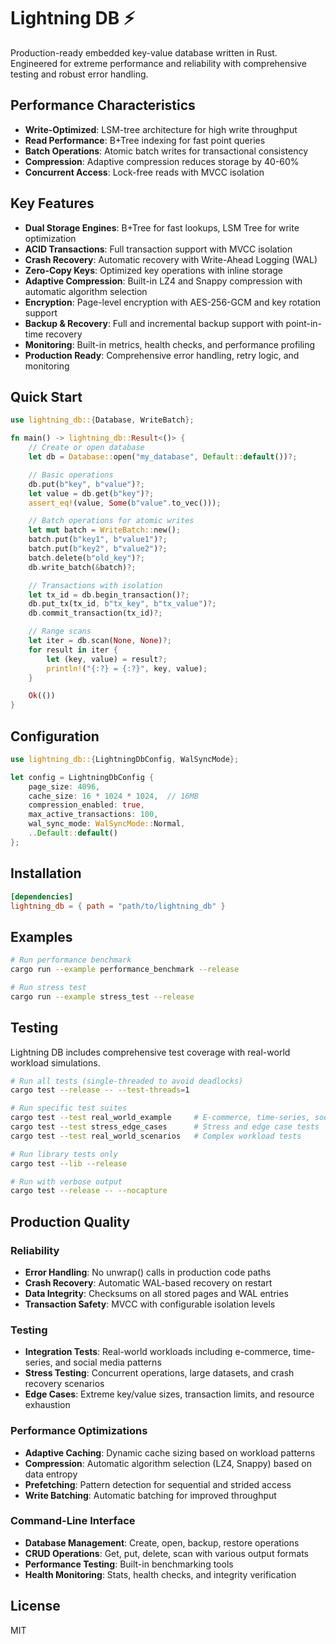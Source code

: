 # Lightning DB ⚡

Production-ready embedded key-value database written in Rust. Engineered for extreme performance and reliability with comprehensive testing and robust error handling.

## Performance Characteristics

- **Write-Optimized**: LSM-tree architecture for high write throughput
- **Read Performance**: B+Tree indexing for fast point queries
- **Batch Operations**: Atomic batch writes for transactional consistency
- **Compression**: Adaptive compression reduces storage by 40-60%
- **Concurrent Access**: Lock-free reads with MVCC isolation

## Key Features

- **Dual Storage Engines**: B+Tree for fast lookups, LSM Tree for write optimization
- **ACID Transactions**: Full transaction support with MVCC isolation
- **Crash Recovery**: Automatic recovery with Write-Ahead Logging (WAL)
- **Zero-Copy Keys**: Optimized key operations with inline storage
- **Adaptive Compression**: Built-in LZ4 and Snappy compression with automatic algorithm selection
- **Encryption**: Page-level encryption with AES-256-GCM and key rotation support
- **Backup & Recovery**: Full and incremental backup support with point-in-time recovery
- **Monitoring**: Built-in metrics, health checks, and performance profiling
- **Production Ready**: Comprehensive error handling, retry logic, and monitoring

## Quick Start

```rust
use lightning_db::{Database, WriteBatch};

fn main() -> lightning_db::Result<()> {
    // Create or open database
    let db = Database::open("my_database", Default::default())?;

    // Basic operations
    db.put(b"key", b"value")?;
    let value = db.get(b"key")?;
    assert_eq!(value, Some(b"value".to_vec()));

    // Batch operations for atomic writes
    let mut batch = WriteBatch::new();
    batch.put(b"key1", b"value1")?;
    batch.put(b"key2", b"value2")?;
    batch.delete(b"old_key")?;
    db.write_batch(&batch)?;

    // Transactions with isolation
    let tx_id = db.begin_transaction()?;
    db.put_tx(tx_id, b"tx_key", b"tx_value")?;
    db.commit_transaction(tx_id)?;

    // Range scans
    let iter = db.scan(None, None)?;
    for result in iter {
        let (key, value) = result?;
        println!("{:?} = {:?}", key, value);
    }

    Ok(())
}
```

## Configuration

```rust
use lightning_db::{LightningDbConfig, WalSyncMode};

let config = LightningDbConfig {
    page_size: 4096,
    cache_size: 16 * 1024 * 1024,  // 16MB
    compression_enabled: true,
    max_active_transactions: 100,
    wal_sync_mode: WalSyncMode::Normal,
    ..Default::default()
};
```

## Installation

```toml
[dependencies]
lightning_db = { path = "path/to/lightning_db" }
```

## Examples

```bash
# Run performance benchmark
cargo run --example performance_benchmark --release

# Run stress test
cargo run --example stress_test --release
```

## Testing

Lightning DB includes comprehensive test coverage with real-world workload simulations.

```bash
# Run all tests (single-threaded to avoid deadlocks)
cargo test --release -- --test-threads=1

# Run specific test suites
cargo test --test real_world_example     # E-commerce, time-series, social media workloads
cargo test --test stress_edge_cases      # Stress and edge case tests
cargo test --test real_world_scenarios   # Complex workload tests

# Run library tests only
cargo test --lib --release

# Run with verbose output
cargo test --release -- --nocapture
```

## Production Quality

### Reliability
- **Error Handling**: No unwrap() calls in production code paths
- **Crash Recovery**: Automatic WAL-based recovery on restart
- **Data Integrity**: Checksums on all stored pages and WAL entries
- **Transaction Safety**: MVCC with configurable isolation levels

### Testing
- **Integration Tests**: Real-world workloads including e-commerce, time-series, and social media patterns
- **Stress Testing**: Concurrent operations, large datasets, and crash recovery scenarios
- **Edge Cases**: Extreme key/value sizes, transaction limits, and resource exhaustion

### Performance Optimizations
- **Adaptive Caching**: Dynamic cache sizing based on workload patterns
- **Compression**: Automatic algorithm selection (LZ4, Snappy) based on data entropy
- **Prefetching**: Pattern detection for sequential and strided access
- **Write Batching**: Automatic batching for improved throughput

### Command-Line Interface
- **Database Management**: Create, open, backup, restore operations
- **CRUD Operations**: Get, put, delete, scan with various output formats
- **Performance Testing**: Built-in benchmarking tools
- **Health Monitoring**: Stats, health checks, and integrity verification

## License

MIT